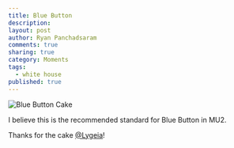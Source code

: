 ```yaml
---
title: Blue Button
description: 
layout: post
author: Ryan Panchadsaram
comments: true
sharing: true
category: Moments
tags: 
  - white house
published: true
---
```


![Blue Button Cake](/bluebutton/images/blog/cake.jpg)

I believe this is the recommended standard for Blue Button in MU2.

Thanks for the cake [@Lygeia](http://www.twitter.com/lygeia)!
